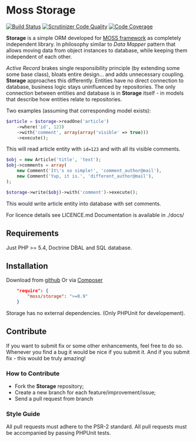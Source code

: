 # Moss Storage

[![Build Status](https://travis-ci.org/mossphp/moss-storage.png?branch=master)](https://travis-ci.org/mossphp/moss-storage)
[![Scrutinizer Code Quality](https://scrutinizer-ci.com/g/mossphp/moss-storage/badges/quality-score.png?s=6b11b311a9dfe2d150f9b2ac8568426b2ed3bc9f)](https://scrutinizer-ci.com/g/mossphp/moss-storage/)
[![Code Coverage](https://scrutinizer-ci.com/g/mossphp/moss-storage/badges/coverage.png?s=f1e8ae97cb136068a9592fbb8f694cb392ec2a24)](https://scrutinizer-ci.com/g/mossphp/moss-storage/)

**Storage** is a simple ORM developed for [MOSS framework](https://github.com/mossphp/moss) as completely independent library. In philosophy similar to _Data Mapper_ pattern that allows moving data from object instances to database, while keeping them independent of each other.

_Active Record_ brakes single responsibility principle (by extending some some base class), bloats entire design... and adds unnecessary coupling.
**Storage** approaches this differently. Entities have no direct connection to database, business logic stays uninfluenced by repositories.
The only connection between entities and database is in **Storage** itself - in models that describe how entities relate to repositories.

Two examples (assuming that corresponding model exists):

```php
$article = $storage->readOne('article')
	->where('id', 123)
	->with('comment', array(array('visible' => true)))
	->execute();
```
This will read article entity with `id=123` and with all its visible comments.


```php
$obj = new Article('title', 'text');
$obj->comments = array(
	new Comment('It\'s so simple!', 'comment_author@mail'),
	new Comment('Yup, it is.', 'different_author@mail'),
);

$storage->write($obj)->with('comment')->execute();
```
This would write article entity into database with set comments.

For licence details see LICENCE.md
Documentation is available in ./docs/

## Requirements

Just PHP >= 5.4, Doctrine DBAL and SQL database.

## Installation

Download from [github](https://github.com/mossphp/moss-storage)
Or via [Composer](https://getcomposer.org/)

```json
	"require": {
		"moss/storage": ">=0.9"
	}
```

Storage has no external dependencies.
(Only PHPUnit for developement).

## Contribute

If you want to submit fix or some other enhancements, feel free to do so.
Whenever you find a bug it would be nice if you submit it.
And if you submit fix - this would be truly amazing!

### How to Contribute

 * Fork the **Storage** repository;
 * Create a new branch for each feature/improvement/issue;
 * Send a pull request from branch

### Style Guide

All pull requests must adhere to the PSR-2 standard.
All pull requests must be accompanied by passing PHPUnit tests.
